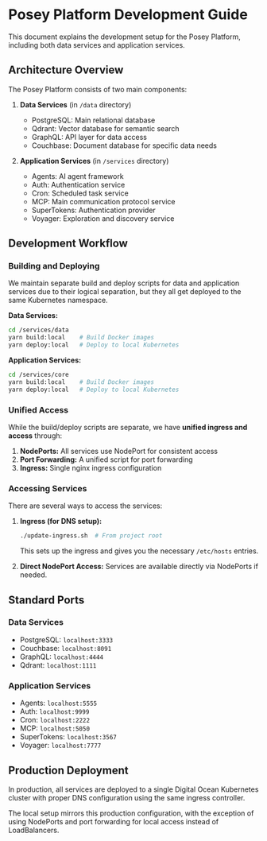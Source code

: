 # Posey Platform Development Guide

This document explains the development setup for the Posey Platform, including both data services and application services.

## Architecture Overview

The Posey Platform consists of two main components:

1. **Data Services** (in `/data` directory)
   - PostgreSQL: Main relational database
   - Qdrant: Vector database for semantic search
   - GraphQL: API layer for data access
   - Couchbase: Document database for specific data needs

2. **Application Services** (in `/services` directory)
   - Agents: AI agent framework
   - Auth: Authentication service
   - Cron: Scheduled task service
   - MCP: Main communication protocol service
   - SuperTokens: Authentication provider
   - Voyager: Exploration and discovery service

## Development Workflow

### Building and Deploying

We maintain separate build and deploy scripts for data and application services due to their logical separation, but they all get deployed to the same Kubernetes namespace.

**Data Services:**
```bash
cd /services/data
yarn build:local    # Build Docker images
yarn deploy:local   # Deploy to local Kubernetes
```

**Application Services:**
```bash
cd /services/core
yarn build:local    # Build Docker images
yarn deploy:local   # Deploy to local Kubernetes
```

### Unified Access

While the build/deploy scripts are separate, we have **unified ingress and access** through:

1. **NodePorts:** All services use NodePort for consistent access
2. **Port Forwarding:** A unified script for port forwarding
3. **Ingress:** Single nginx ingress configuration

### Accessing Services

There are several ways to access the services:

1. **Ingress (for DNS setup):**
   ```bash
   ./update-ingress.sh  # From project root
   ```
   
   This sets up the ingress and gives you the necessary `/etc/hosts` entries.

2. **Direct NodePort Access:**
   Services are available directly via NodePorts if needed.

## Standard Ports

### Data Services
- PostgreSQL: `localhost:3333`
- Couchbase: `localhost:8091`
- GraphQL: `localhost:4444`
- Qdrant: `localhost:1111`

### Application Services
- Agents: `localhost:5555`
- Auth: `localhost:9999`
- Cron: `localhost:2222`
- MCP: `localhost:5050`
- SuperTokens: `localhost:3567`
- Voyager: `localhost:7777`

## Production Deployment

In production, all services are deployed to a single Digital Ocean Kubernetes cluster with proper DNS configuration using the same ingress controller.

The local setup mirrors this production configuration, with the exception of using NodePorts and port forwarding for local access instead of LoadBalancers. 